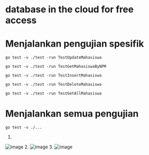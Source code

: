 # database in the cloud for free access

# Menjalankan pengujian spesifik


```
go test -v ./test -run TestUpdateMahasiswa
```
```
go test -v ./test -run TestGetMahasiswaByNPM
```
```
go test -v ./test -run TestInsertMahasiswa
```
```
go test -v ./test -run TestDeleteMahasiswa
```
```
go test -v ./test -run TestGetAllMahasiswa
```
# Menjalankan semua pengujian
```
go test -v ./...
```

1. 
![image](https://github.com/user-attachments/assets/a1050b73-036f-46ae-97f9-661a11190299)
2.
![image](https://github.com/user-attachments/assets/aac6946c-1545-4ed1-b5c3-c5f748361f28)
3.
![image](https://github.com/user-attachments/assets/e21b7769-f179-4fdc-8f15-a4193ada669b)
